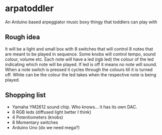 # arpatoddler
An Arduino based arpeggiator music boxy thingy that toddlers can play with

## Rough idea
It will be a light and small box with 8 switches that will control 8 notes that are meant to be played in sequence. Some knobs will control tempo, sound colour, volume etc. Each note will have a led (rgb led) the colour of the led indicating which note will be played. If led is off it means no note will sound. When a note switch is pressed it cycles through the colours till it is turned off. White can be the colour the led takes when the respective note is being played.

## Shopping list
- Yamaha YM2612 sound chip. Who knows... it has its own DAC.
- 8 RGB leds (diffused light better I think)
- 4 Potentiometers (knobs)
- 8 Momentary switches
- Arduino Uno (do we need mega?)
